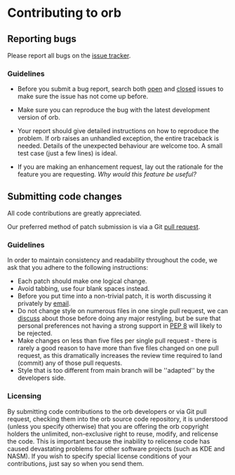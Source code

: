 # Contributing to orb

## Reporting bugs

Please report all bugs on the [issue tracker](https://github.com/epsylon/orb/issues).

### Guidelines

* Before you submit a bug report, search both [open](https://github.com/epsylon/orb/issues?q=is%3Aopen+is%3Aissue) and [closed](https://github.com/epsylon/orb/issues?q=is%3Aissue+is%3Aclosed) issues to make sure the issue has not come up before. 

* Make sure you can reproduce the bug with the latest development version of orb.

* Your report should give detailed instructions on how to reproduce the problem. If orb raises an unhandled exception, the entire traceback is needed. Details of the unexpected behaviour are welcome too. A small test case (just a few lines) is ideal.

* If you are making an enhancement request, lay out the rationale for the feature you are requesting. *Why would this feature be useful?*

## Submitting code changes

All code contributions are greatly appreciated.

Our preferred method of patch submission is via a Git [pull request](https://help.github.com/articles/using-pull-requests).

### Guidelines

In order to maintain consistency and readability throughout the code, we ask that you adhere to the following instructions:

* Each patch should make one logical change.
* Avoid tabbing, use four blank spaces instead.
* Before you put time into a non-trivial patch, it is worth discussing it privately by [email](mailto:epsylon@riseup.net).
* Do not change style on numerous files in one single pull request, we can [discuss](mailto:epsylon@riseup.net) about those before doing any major restyling, but be sure that personal preferences not having a strong support in [PEP 8](http://www.python.org/dev/peps/pep-0008/) will likely to be rejected.
* Make changes on less than five files per single pull request - there is rarely a good reason to have more than five files changed on one pull request, as this dramatically increases the review time required to land (commit) any of those pull requests.
* Style that is too different from main branch will be ''adapted'' by the developers side.

### Licensing

By submitting code contributions to the orb developers or via Git pull request, checking them into the orb source code repository, it is understood (unless you specify otherwise) that you are offering the orb copyright holders the unlimited, non-exclusive right to reuse, modify, and relicense the code. This is important because the inability to relicense code has caused devastating problems for other software projects (such as KDE and NASM). If you wish to specify special license conditions of your contributions, just say so when you send them.

